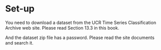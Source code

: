 # Set-up

You need to download a dataset from the UCR Time Series Classification Archive web site.
Please read Section 13.3 in this book.

And the dataset zip file has a password. Please read the site documents and search it.